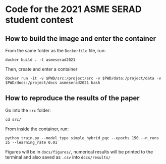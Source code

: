 # Code for the 2021 ASME SERAD student contest

## How to build the image and enter the container
From the same folder as the `Dockerfile` file, run:

```
docker build . -t asmeserad2021
```

Then, create and enter a container

```
docker run -it -v $PWD/src:/project/src -v $PWD/data:/project/data -v $PWD/docs:/project/docs asmeserad2021 bash
```


## How to reproduce the results of the paper

Go into the `src` folder:

```
cd src/
```

From inside the container, run:

```
python train.py --model_type simple_hybrid_pqc --epochs 150 --n_runs 25 --learning_rate 0.01
```

Figures will be in `docs/figures/`, numerical results will be printed to the terminal and also saved as `.csv` into `docs/results/`
